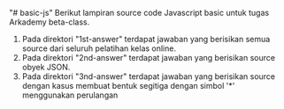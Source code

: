 "# basic-js" 
Berikut lampiran source code Javascript basic untuk tugas Arkademy beta-class.
1) Pada direktori "1st-answer" terdapat jawaban yang berisikan semua source dari seluruh pelatihan kelas online.
2) Pada direktori "2nd-answer" terdapat jawaban yang berisikan source obyek JSON.
3) Pada direktori "3nd-answer" terdapat jawaban yang berisikan source dengan kasus membuat bentuk segitiga dengan simbol '*' menggunakan perulangan
